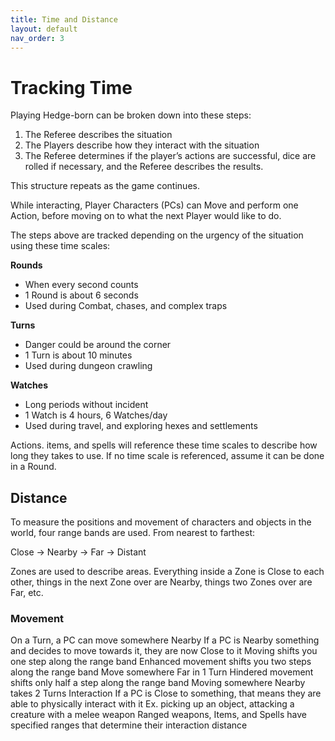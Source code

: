 ```yaml
---
title: Time and Distance
layout: default
nav_order: 3
---
```

# Tracking Time
Playing Hedge-born can be broken down into these steps:
1. The Referee describes the situation
2. The Players describe how they interact with the situation
3. The Referee determines if the player’s actions are successful, dice are rolled if necessary, and the Referee describes the results.

This structure repeats as the game continues. 

While interacting, Player Characters (PCs) can Move and perform one Action, before moving on to what the next Player would like to do. 

The steps above are tracked depending on the urgency of the situation using these time scales:

**Rounds**
- When every second counts
- 1 Round is about 6 seconds
- Used during Combat, chases, and complex traps
  
**Turns**
- Danger could be around the corner
- 1 Turn is about 10 minutes
- Used during dungeon crawling
  
**Watches**
- Long periods without incident
- 1 Watch is 4 hours, 6 Watches/day
- Used during travel, and exploring hexes and settlements

Actions. items, and spells will reference these time scales to describe how long they takes to use. If no time scale is referenced, assume it can be done in a Round.

## Distance
To measure the positions and movement of characters and objects in the world, four range bands are used. From nearest to farthest:

Close → Nearby → Far → Distant

Zones are used to describe areas. Everything inside a Zone is Close to each other, things in the next Zone over are Nearby, things two Zones over are Far, etc. 

### Movement
On a Turn, a PC can move somewhere Nearby
If a PC is Nearby something and decides to move towards it, they are now Close to it
Moving shifts you one step along the range band
Enhanced movement shifts you two steps along the range band
Move somewhere Far in 1 Turn
Hindered movement shifts only half a step along the range band
Moving somewhere Nearby takes 2 Turns
Interaction
If a PC is Close to something, that means they are able to physically interact with it
Ex. picking up an object, attacking a creature with a melee weapon
Ranged weapons, Items, and Spells have specified ranges that determine their interaction distance
